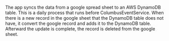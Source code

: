 The app syncs the data from a google spread sheet to an AWS DynamoDB table. This is a daily process that runs before ColumbusEventService. When there is a new record in the google sheet that the DynamoDB table does not have, it convert the google record and adds it to the DynamoDB table. Afterward the update is complete, the record is deleted from the google sheet.
